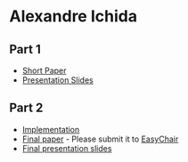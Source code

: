 # Alexandre Ichida

## Part 1

- [Short Paper](ichida-proposal.pdf)
- [Presentation Slides](ichida-proposal-slides.pdf)

## Part 2

- [Implementation](<link to github>)
- [Final paper](ichida-paper.pdf) - Please submit it to [EasyChair](https://easychair.org/conferences/?conf=ap2018)
- [Final presentation slides](ichida-final-presentation-slides.pdf)
